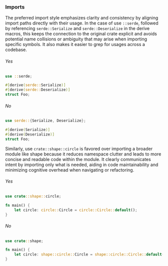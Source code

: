### Imports
The preferred import style emphasizes clarity and consistency by aligning import paths directly with their usage. In the case of use `::serde`, followed by referencing `serde::Serialize` and `serde::Deserialize` in the derive macros, this keeps the connection to the original crate explicit and avoids potential name collisions or ambiguity that may arise when importing specific symbols. It also makes it easier to grep for usages across a codebase.

###### Yes
```rust
use ::serde;

#[derive(serde::Serialize)]
#[derive(serde::Deserialize)]
struct Foo;

```

###### No
```rust
use serde::{Serialize, Deserialize};

#[derive(Serialize)]
#[derive(Deserialize)]
struct Foo;
```

Similarly, use `crate::shape::circle` is favored over importing a broader module like shape because it reduces namespace clutter and leads to more concise and readable code within the module. It clearly communicates intent by importing only what is needed, aiding in code maintainability and minimizing cognitive overhead when navigating or refactoring.

###### Yes
```rust
use crate::shape::circle;

fn main() {
    let circle: circle::Circle = circle::Circle::default();
}
```

###### No
```rust
use crate::shape;

fn main() {
    let circle: shape::circle::Circle = shape::circle::Circle::default();
}
```